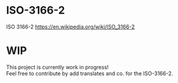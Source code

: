# ISO-3166-2

ISO 3166-2 https://en.wikipedia.org/wiki/ISO_3166-2

# WIP

This project is currently work in progress!  
Feel free to contribute by add translates and co. for the ISO-3166-2.
